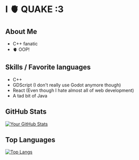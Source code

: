 # I 🫀 QUAKE :3

## About Me

- C++ fanatic
- 🫀 OOP!

## Skills / Favorite languages

- C++
- GDScript (I don't really use Godot anymore though)
- React (Even though I hate almost all of web development)
- A tad bit of Java

## GitHub Stats

[![Your GitHub Stats](https://github-readme-stats.vercel.app/api?username=ihaveapatricklmao&show_icons=true&count_private=true&hide=contribs)](https://github.com/anuraghazra/github-readme-stats)

## Top Languages

[![Top Langs](https://github-readme-stats.vercel.app/api/top-langs/?username=ihaveapatricklmao&layout=compact)](https://github.com/anuraghazra/github-readme-stats)
